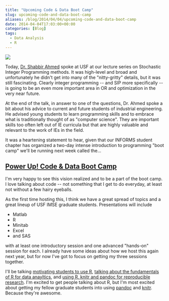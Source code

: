 ```yaml
---
title: "Upcoming Code & Data Boot Camp"
slug: upcoming-code-and-data-boot-camp
aliases: /blog/2014/04/04/upcoming-code-and-data-boot-camp
date: 2014-04-04T17:03:00+00:00
categories: [Blog]
tags: 
  - Data Analysis
  - R
---
```


![](/images/2014/AhmedSIP.jpeg)

Today, [Dr. Shabbir Ahmed](http://www2.isye.gatech.edu/~sahmed/) spoke at USF at our lecture series on Stochastic Integer Programming methods. It was high-level and broad and unfortunately he didn't get into many of the "nitty-gritty" details, but it was still fascinating. Clearly integer programming -- and SIP more specifically -- is going to be an even more important area in OR and optimization in the very near future.

At the end of the talk, in answer to one of the questions, Dr. Ahmed spoke a bit about his advice to current and future students of industrial engineering. He advised young students to learn programming skills and to embrace what is traditionally thought of as "computer science". They are important skills too often left out of IE curricula but that are highly valuable and relevant to the work of IEs in the field.

It was a heartening statement to hear, given that our INFORMS student chapter has organized a two-day intense introduction to programming "boot camp" we'll be running next week called the...

## [Power Up! Code & Data Boot Camp](http://bit.ly/USFCodeCamp2014)

I'm very happy to see this vision realized and to be a part of the boot camp. I love talking about code -- not something that I get to do everyday, at least not without a few hairy eyeballs.

As the first time hosting this, I think we have a great spread of topics and a great lineup of USF IMSE graduate students. Presentations will include

- Matlab
- R
- Minitab
- Excel
- and SAS

with at least one introductory session and one advanced "hands-on" session for each. I already have some ideas about how we host this again next year, but for now I've got to focus on getting my three sessions together.

I'll be talking [motivating students to use R](https://sites.google.com/a/mail.usf.edu/powerup-boot-camp-2014/home/friday-april-11/getting-started-in-r), [talking about the fundamentals of R for data anayltics](https://sites.google.com/a/mail.usf.edu/powerup-boot-camp-2014/home/friday-april-11/doing-data-science-in-r), and [using R, knitr and pandoc for reproducible research](https://sites.google.com/a/mail.usf.edu/powerup-boot-camp-2014/home/friday-april-11/reporting-reproducible-research). I'm excited to get people talking about R, but I'm most excited about getting my fellow graduate students into using [pandoc](http://johnmacfarlane.net/pandoc/‎) and [knitr](http://yihui.name/knitr/). Because they're awesome.